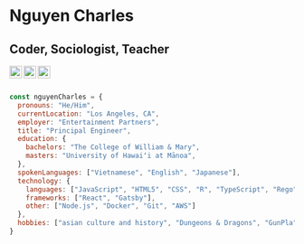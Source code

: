 <h1>Nguyen Charles</h1>
<h2> Coder, Sociologist, Teacher</h2>

<a href="https://www.linkedin.com/in/charles-nguyen-b160b211/">
  <img align="left" alt="Linkedin" width="22px" src="https://cdn.jsdelivr.net/npm/simple-icons@v3/icons/linkedin.svg" />
</a>
<a href="https://www.instagram.com/thepocket13/">
  <img align="left" alt="Instagram" width="22px" src="https://cdn.jsdelivr.net/npm/simple-icons@v3/icons/instagram.svg" />
</a>
<a href="https://codepen.io/charles6/">
  <img align="left" alt="Instagram" width="22px" src="https://cdn.jsdelivr.net/npm/simple-icons@3.3.0/icons/codepen.svg" />
</a>

<br/><br/>

```javascript
const nguyenCharles = {
  pronouns: "He/Him",
  currentLocation: "Los Angeles, CA",
  employer: "Entertainment Partners",
  title: "Principal Engineer",
  education: {
    bachelors: "The College of William & Mary",
    masters: "University of Hawaiʻi at Mānoa",
  },
  spokenLanguages: ["Vietnamese", "English", "Japanese"],
  technology: {
    languages: ["JavaScript", "HTML5", "CSS", "R", "TypeScript", "Rego", "Go", "PyTorch"],
    frameworks: ["React", "Gatsby"],
    other: ["Node.js", "Docker", "Git", "AWS"]
  },
  hobbies: ["asian culture and history", "Dungeons & Dragons", "GunPla", "cooking"]
}
```

